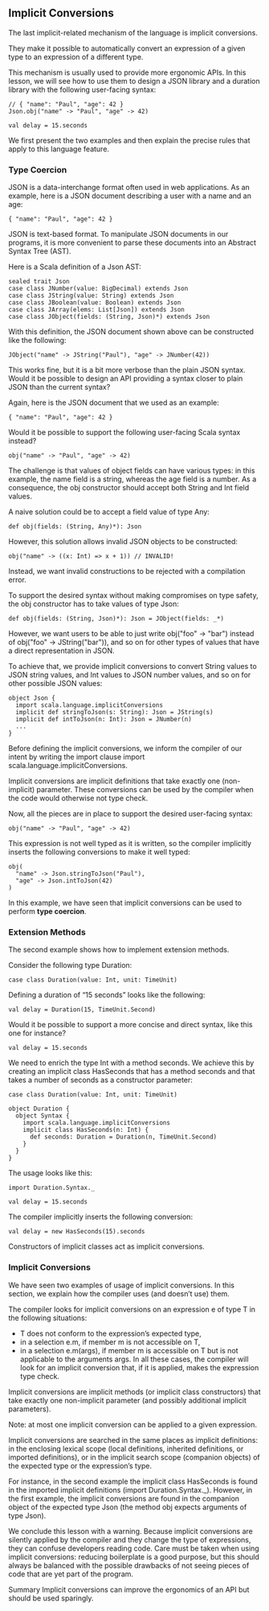## Implicit Conversions

The last implicit-related mechanism of the language is implicit conversions.

They make it possible to automatically convert an expression of a given type to an expression of a different type.

This mechanism is usually used to provide more ergonomic APIs. In this lesson, we will see how to use them to design a JSON library and a duration library with the following user-facing syntax:
```
// { "name": "Paul", "age": 42 }
Json.obj("name" -> "Paul", "age" -> 42)

val delay = 15.seconds 
```
We first present the two examples and then explain the precise rules that apply to this language feature.

### Type Coercion
JSON is a data-interchange format often used in web applications. As an example, here is a JSON document describing a user with a name and an age:
```
{ "name": "Paul", "age": 42 }
```
JSON is text-based format. To manipulate JSON documents in our programs, it is more convenient to parse these documents into an Abstract Syntax Tree (AST).

Here is a Scala definition of a Json AST:
```
sealed trait Json
case class JNumber(value: BigDecimal) extends Json
case class JString(value: String) extends Json
case class JBoolean(value: Boolean) extends Json
case class JArray(elems: List[Json]) extends Json
case class JObject(fields: (String, Json)*) extends Json
```
With this definition, the JSON document shown above can be constructed like the following:
```
JObject("name" -> JString("Paul"), "age" -> JNumber(42))
```
This works fine, but it is a bit more verbose than the plain JSON syntax. Would it be possible to design an API providing a syntax closer to plain JSON than the current syntax?

Again, here is the JSON document that we used as an example:
```
{ "name": "Paul", "age": 42 }
```
Would it be possible to support the following user-facing Scala syntax instead?
```
obj("name" -> "Paul", "age" -> 42)
```
The challenge is that values of object fields can have various types: in this example, the name field is a string, whereas the age field is a number. As a consequence, the obj constructor should accept both String and Int field values.

A naive solution could be to accept a field value of type Any:
```
def obj(fields: (String, Any)*): Json
```
However, this solution allows invalid JSON objects to be constructed:
```
obj("name" -> ((x: Int) => x + 1)) // INVALID!
```
Instead, we want invalid constructions to be rejected with a compilation error.

To support the desired syntax without making compromises on type safety, the obj constructor has to take values of type Json:
```
def obj(fields: (String, Json)*): Json = JObject(fields: _*)
```
However, we want users to be able to just write obj("foo" -> "bar") instead of obj("foo" -> JString("bar")), and so on for other types of values that have a direct representation in JSON.

To achieve that, we provide implicit conversions to convert String values to JSON string values, and Int values to JSON number values, and so on for other possible JSON values:
```
object Json {
  import scala.language.implicitConversions
  implicit def stringToJson(s: String): Json = JString(s)
  implicit def intToJson(n: Int): Json = JNumber(n)
  ...
}
```
Before defining the implicit conversions, we inform the compiler of our intent by writing the import clause import scala.language.implicitConversions.

Implicit conversions are implicit definitions that take exactly one (non-implicit) parameter. These conversions can be used by the compiler when the code would otherwise not type check.

Now, all the pieces are in place to support the desired user-facing syntax:
```
obj("name" -> "Paul", "age" -> 42)
```
This expression is not well typed as it is written, so the compiler implicitly inserts the following conversions to make it well typed:
```
obj(
  "name" -> Json.stringToJson("Paul"),
  "age" -> Json.intToJson(42)
)
```
In this example, we have seen that implicit conversions can be used to perform **type coercion**.

### Extension Methods
The second example shows how to implement extension methods.

Consider the following type Duration:
```
case class Duration(value: Int, unit: TimeUnit)
```
Defining a duration of “15 seconds” looks like the following:
```
val delay = Duration(15, TimeUnit.Second)
```
Would it be possible to support a more concise and direct syntax, like this one for instance?
```
val delay = 15.seconds
```

We need to enrich the type Int with a method seconds. We achieve this by creating an implicit class HasSeconds that has a method seconds and that takes a number of seconds as a constructor parameter:
```
case class Duration(value: Int, unit: TimeUnit)

object Duration {
  object Syntax {
    import scala.language.implicitConversions
    implicit class HasSeconds(n: Int) {
      def seconds: Duration = Duration(n, TimeUnit.Second)
    }
  }
}
```
The usage looks like this:
```
import Duration.Syntax._

val delay = 15.seconds
```
The compiler implicitly inserts the following conversion:
```
val delay = new HasSeconds(15).seconds
```

Constructors of implicit classes act as implicit conversions.

### Implicit Conversions
We have seen two examples of usage of implicit conversions. In this section, we explain how the compiler uses (and doesn’t use) them.

The compiler looks for implicit conversions on an expression e of type T in the following situations:
- T does not conform to the expression’s expected type,
- in a selection e.m, if member m is not accessible on T,
- in a selection e.m(args), if member m is accessible on T but is not applicable to the arguments args.
In all these cases, the compiler will look for an implicit conversion that, if it is applied, makes the expression type check.

Implicit conversions are implicit methods (or implicit class constructors) that take exactly one non-implicit parameter (and possibly additional implicit parameters).

Note: at most one implicit conversion can be applied to a given expression.

Implicit conversions are searched in the same places as implicit definitions: in the enclosing lexical scope (local definitions, inherited definitions, or imported definitions), or in the implicit search scope (companion objects) of the expected type or the expression’s type.

For instance, in the second example the implicit class HasSeconds is found in the imported implicit definitions (import Duration.Syntax._). However, in the first example, the implicit conversions are found in the companion object of the expected type Json (the method obj expects arguments of type Json).

We conclude this lesson with a warning. Because implicit conversions are silently applied by the compiler and they change the type of expressions, they can confuse developers reading code. Care must be taken when using implicit conversions: reducing boilerplate is a good purpose, but this should always be balanced with the possible drawbacks of not seeing pieces of code that are yet part of the program.

Summary
Implicit conversions can improve the ergonomics of an API but should be used sparingly.
